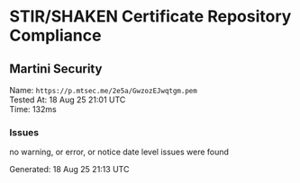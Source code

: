# STIR/SHAKEN Certificate Repository Compliance

## Martini Security

Name: `https://p.mtsec.me/2e5a/GwzozEJwqtgm.pem`\
Tested At: 18 Aug 25 21:01 UTC\
Time: 132ms

### Issues

no warning, or error, or notice date level issues were found

Generated: 18 Aug 25 21:13 UTC